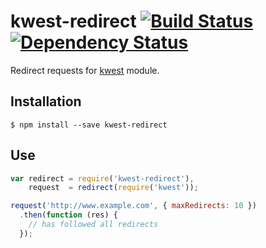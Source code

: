 # kwest-redirect [![Build Status][travis-image]][travis-url] [![Dependency Status][depstat-image]][depstat-url]

Redirect requests for [kwest](https://github.com/Janpot/kwest) module.

## Installation

    $ npm install --save kwest-redirect

## Use

```js
var redirect = require('kwest-redirect'),
    request  = redirect(require('kwest'));

request('http://www.example.com', { maxRedirects: 10 })
  .then(function (res) {
    // has followed all redirects
  });
```


[travis-url]: http://travis-ci.org/Janpot/kwest-redirect
[travis-image]: http://img.shields.io/travis/Janpot/kwest-redirect.svg?style=flat

[depstat-url]: https://david-dm.org/Janpot/kwest-redirect
[depstat-image]: http://img.shields.io/david/Janpot/kwest-redirect.svg?style=flat
